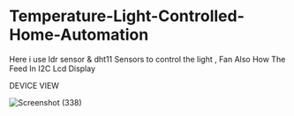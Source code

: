 # Temperature-Light-Controlled-Home-Automation

Here i use ldr sensor & dht11 Sensors to control the light , Fan Also How The Feed In I2C Lcd Display

DEVICE VIEW

![Screenshot (338)](https://user-images.githubusercontent.com/25906435/119178119-ebd83380-ba8a-11eb-8167-0897319bef54.png)

